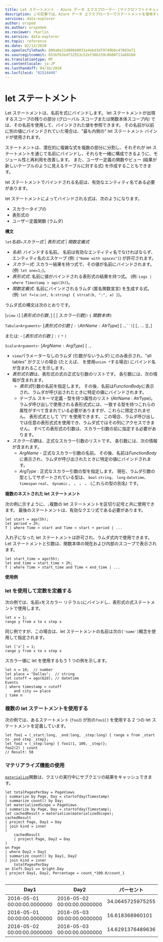 ```yaml
---
title: Let ステートメント - Azure データ エクスプローラー |マイクロソフトドキュメント
description: この記事では、Azure データ エクスプローラーでステートメントを使用する方法について説明します。
services: data-explorer
author: orspod
ms.author: orspodek
ms.reviewer: rkarlin
ms.service: data-explorer
ms.topic: reference
ms.date: 02/13/2020
ms.openlocfilehash: 890a6e21400048031e4ebd3df9749b6c47803e71
ms.sourcegitcommit: 653bfb3edf32553c52ef36b339c8b80713a601b0
ms.translationtype: MT
ms.contentlocale: ja-JP
ms.lasthandoff: 04/16/2020
ms.locfileid: "81524448"
---
```

# <a name="let-statement"></a>let ステートメント

Let ステートメントは、名前を式にバインドします。 let ステートメントが出現するスコープの残りの部分 (グローバル スコープまたは関数本体スコープ内) では、その名前を使用して、バインドされた値を参照できます。 その名前が以前に別の値にバインドされていた場合は、"最も内側の" let ステートメント バインドが使用されます。

ステートメントは、潜在的に複雑な式を複数の部分に分割し、それぞれが let ステートメントを通じて名前にバインドし、それらを一緒に構成できるように、モジュール性と再利用を改善します。 また、ユーザー定義の関数やビュー (結果が新しいテーブルのように見えるテーブルに対する式) を作成することもできます。

let ステートメントでバインドされる名前は、有効なエンティティ名である必要があります。

let ステートメントによってバインドされる式は、次のようになります。
* スカラータイプの
* 表形式の
* ユーザー定義関数 (ラムダ)

**構文**

`let`*名前*`=`*スカラー式* | *表形式式* | *関数定義式*

* *名前*: バインドする名前。 名前は有効なエンティティ名でなければならず、エンティティ名のエスケープ (例: `["Name with spaces"]`) が許可されます。 
* *スカラー式*: スカラー結果を持つ式で、その値が名前にバインドされます。 (例: `let one=1;`)。
* *表形式式*: 名前に値がバインドされる表形式の結果を持つ式。 (例: `Logs | where Timestamp > ago(1h)`)。
* *関数定義式*: 名前にバインドされるラムダ (匿名関数宣言) を生成する式。
  (例: `let f=(a:int, b:string) { strcat(b, ":", a) }`)。

ラムダ式の構文は次のとおりです。

[`view` `(`] [*表形式の引数*`,`] [ ] ス*カラー引数*]`)` `{` *関数本体*`}`

`TabularArguments`- [*表形式の引数 [* `:` `(`*AtrName* `:` *AtrType*] [ .`,``)`] [`,` ... ][`,`]

 または: - [*表形式の引数 ]* `:` `(` `*` `)`

`ScalarArguments`- [*ArgName* `:` *ArgType*] [ .`,`

* `view`パラメーターなしのラムダ (引数がないラムダ) にのみ表示され、"all tables" がクエリの場合 (たとえば、 を使用`union *`する場合) にバインド名が含まれることを示します。
* *表形式引数*は、表形式の式の正式な引数のリストです。
  各引数には、次の情報が含まれます。
  * *表形式*引数の名前を指定します。 その後、名前は*FunctionBody*に表示され、ラムダが呼び出されたときに特定の値にバインドされます。 
  * テーブル スキーマ定義 - 型を持つ属性のリスト (AtrName : AtrType)。
  ラムダ呼び出しで使用される表形式式には、一致する型を持つこれらの属性がすべて含まれている必要がありますが、これらに限定されません。 
  表形式式として '(*)' を使用できます。 この場合、ラムダ呼び出しでは任意の表形式式を使用でき、ラムダ式ではその列にアクセスできません。
  すべての表形式の引数は、スカラー引数の前に指定する必要があります。
* *スカラー引数*は、正式なスカラー引数のリストです。 
  各引数には、次の情報が含まれます。
  * *ArgName* - 正式なスカラー引数の名前。 その後、名前は*FunctionBody*に表示され、ラムダが呼び出されたときに特定の値にバインドされます。  
  * *ArgType* : 正式なスカラー引数の型を指定します。 現在、ラムダ引数の型としてサポートされている型は、 `bool` `string`、 `long` `datetime`、 `timespan` `real`、 `dynamic` 、 、 、 、 (これらの型の別名) です。

**複数のネストされた let ステートメント**

次の例に示すように、`;`複数の let ステートメントを区切り記号と共に使用できます。
最後のステートメントは、有効なクエリ式である必要があります。 

```kusto
let start = ago(5h); 
let period = 2h; 
T | where Time > start and Time < start + period | ...
```

入れ子になった let ステートメントは許可され、ラムダ式内で使用できます。
Let ステートメントと引数は、関数本体の現在および内部のスコープで表示されます。

```kusto
let start_time = ago(5h); 
let end_time = start_time + 2h; 
T | where Time > start_time and Time < end_time | ...
```

**使用例**

### <a name="using-let-to-define-constants"></a>let を使用して定数を定義する

次の例では、名前`x`をスカラー リテラル`1`にバインドし、表形式の式ステートメントで使用します。

```kusto
let x = 1;
range y from x to x step x
```

同じ例ですが、この場合は、let ステートメントの名前は次の`['name']`概念を使用して指定されます。

```kusto
let ['x'] = 1;
range y from x to x step x
```

スカラー値に let を使用するもう 1 つの例を示します。

```kusto
let n = 10;  // number
let place = "Dallas";  // string
let cutoff = ago(62d); // datetime
Events 
| where timestamp > cutoff 
    and city == place 
| take n
```

### <a name="using-multiple-let-statements"></a>複数の let ステートメントを使用する

次の例では、あるステートメント (`foo2`) が別の`foo1`( ) を使用する 2 つの let ステートメントを定義しています。

```kusto
let foo1 = (_start:long, _end:long, _step:long) { range x from _start to _end step _step};
let foo2 = (_step:long) { foo1(1, 100, _step)};
foo2(2) | count
// Result: 50
```

### <a name="using-materialize-function"></a>マテリアライズ機能の使用

[`materialize`](materializefunction.md)関数は、クエリの実行中にサブクエリの結果をキャッシュできます。 

```kusto
let totalPagesPerDay = PageViews
| summarize by Page, Day = startofday(Timestamp)
| summarize count() by Day;
let materializedScope = PageViews
| summarize by Page, Day = startofday(Timestamp);
let cachedResult = materialize(materializedScope);
cachedResult
| project Page, Day1 = Day
| join kind = inner
(
    cachedResult
    | project Page, Day2 = Day
)
on Page
| where Day2 > Day1
| summarize count() by Day1, Day2
| join kind = inner
    totalPagesPerDay
on $left.Day1 == $right.Day
| project Day1, Day2, Percentage = count_*100.0/count_1


```

|Day1|Day2|パーセント|
|---|---|---|
|2016-05-01 00:00:00.0000000|2016-05-02 00:00:00.0000000|34.0645725975255|
|2016-05-01 00:00:00.0000000|2016-05-03 00:00:00.0000000|16.618368960101|
|2016-05-02 00:00:00.0000000|2016-05-03 00:00:00.0000000|14.6291376489636|
